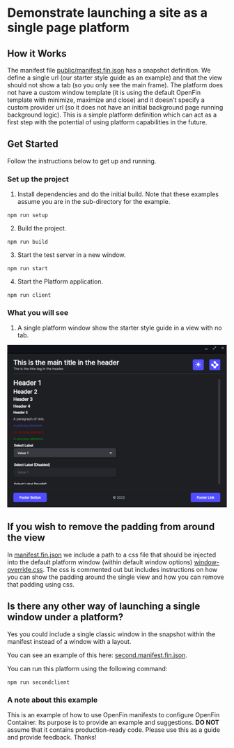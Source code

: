 # Demonstrate launching a site as a single page platform

## How it Works

The manifest file [public/manifest.fin.json](public/manifest.fin.json) has a snapshot definition. We define a single url (our starter style guide as an example) and that the view should not show a tab (so you only see the main frame). The platform does not have a custom window template (it is using the default OpenFin template with minimize, maximize and close) and it doesn't specify a custom provider url (so it does not have an initial background page running background logic). This is a simple platform definition which can act as a first step with the potential of using platform capabilities in the future.

## Get Started

Follow the instructions below to get up and running.

### Set up the project

1. Install dependencies and do the initial build. Note that these examples assume you are in the sub-directory for the example.

```shell
npm run setup
```

2. Build the project.

```shell
npm run build
```

3. Start the test server in a new window.

```shell
npm run start
```

4. Start the Platform application.

```shell
npm run client
```

### What you will see

1. A single platform window show the starter style guide in a view with no tab.

![Single Page Platform](./single-page-platform.png)

## If you wish to remove the padding from around the view

In [manifest.fin.json](./public/manifest.fin.json) we include a path to a css file that should be injected into the default platform window (within default window options) [window-override.css](./public/window-override.css). The css is commented out but includes instructions on how you can show the padding around the single view and how you can remove that padding using css.

## Is there any other way of launching a single window under a platform?

Yes you could include a single classic window in the snapshot within the manifest instead of a window with a layout.

You can see an example of this here: [second.manifest.fin.json](./public/second.manifest.fin.json).

You can run this platform using the following command:

```shell
npm run secondclient
```

### A note about this example

This is an example of how to use OpenFin manifests to configure OpenFin Container. Its purpose is to provide an example and suggestions. **DO NOT** assume that it contains production-ready code. Please use this as a guide and provide feedback. Thanks!
